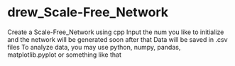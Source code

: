 # drew_Scale-Free_Network
Create a Scale-Free_Network using cpp
Input the num you like to initialize and the network will be generated soon after that
Data will be saved in .csv files
To analyze data, you may use python, numpy, pandas, matplotlib.pyplot or something like that
